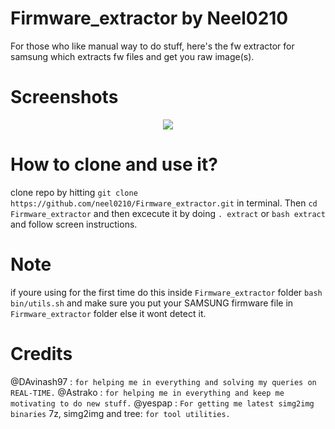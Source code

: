 # Firmware_extractor by Neel0210
For those who like manual way to do stuff, here's the fw extractor for samsung which extracts fw files and get you raw image(s).

# Screenshots
<div align="center">
    <img src="https://i.imgur.com/2MIbyur.png"/>
</div>

# How to clone and use it?
clone repo by hitting  `git clone https://github.com/neel0210/Firmware_extractor.git` in terminal.
Then `cd Firmware_extractor` and
then excecute it by doing `. extract` or `bash extract` and follow screen instructions.

# Note
if youre using for the first time do this inside `Firmware_extractor` folder `bash bin/utils.sh` and make sure you put your SAMSUNG firmware file in `Firmware_extractor` folder else it wont detect it.

# Credits
@DAvinash97 : ``for helping me in everything and solving my queries on REAL-TIME.`` 
@Astrako : ``for helping me in everything and keep me motivating to do new stuff.``
@yespap : `For getting me latest simg2img  binaries`
7z, simg2img and tree: ``for tool utilities.``
